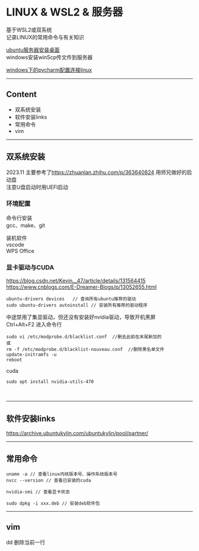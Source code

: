 # LINUX & WSL2 & 服务器
基于WSL2或双系统  
记录LINUX的常用命令与有关知识  

<a href = "">ubuntu服务器安装桌面</a>  
windows安装winScp传文件到服务器  

<a href = "https://blog.csdn.net/qq_38048756/article/details/117935610">windows下的pycharm配置连接linux </a>  

------
## Content
- 双系统安装
- 软件安装links
- 常用命令
- vim

------
## 双系统安装
2023.11  主要参考了<https://zhuanlan.zhihu.com/p/363640824>  用师兄做好的启动盘  
注意U盘启动时用UEFI启动  

### 环境配置
命令行安装  
gcc、make、git  

装机软件  
vscode  
WPS Office  


### 显卡驱动与CUDA
<https://blog.csdn.net/Kevin__47/article/details/131564415>  
<https://www.cnblogs.com/E-Dreamer-Blogs/p/13052655.html>  

```
ubuntu-drivers devices   // 查询所有ubuntu推荐的驱动
sudo ubuntu-drivers autoinstall // 安装所有推荐的驱动程序
```
中途禁用了集显驱动，但还没有安装好nvidia驱动，导致开机黑屏  
Ctrl+Alt+F2 进入命令行  
```
sudo vi /etc/modprobe.d/blacklist.conf  //删去此前在末尾新加的 
或
rm -f /etc/modprobe.d/blacklist-nouveau.conf  //删除黑名单文件
update-initramfs -u
reboot
```

cuda  
```
sudo apt install nvidia-utils-470
```   

<br>

------
## 软件安装links
<https://archive.ubuntukylin.com/ubuntukylin/pool/partner/>     


------
## 常用命令
```
uname -a // 查看linux内核版本号、操作系统版本号
nvcc --version // 查看已安装的cuda

nvidia-smi // 查看显卡状态

sudo dpkg -i xxx.deb // 安装deb软件包
```

------
## vim
dd 删除当前一行  